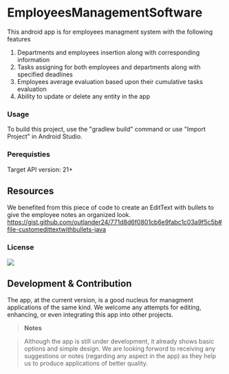 # EmployeesManagementSoftware

This android app is for employees managment system with the following features
1. Departments and employees insertion along with corresponding information
2. Tasks assigning for both employees and departments along with specified deadlines 
3. Employees average evaluation based upon their cumulative tasks evaluation 
4. Ability to update or delete any entity in the app

### Usage
To build this project, use the "gradlew build" command or use "Import Project" in Android Studio.

### Perequisties
Target API version: 21+

## Resources

We benefited from this piece of code to create an EditText with bullets to give the employee notes an organized look.
https://gist.github.com/outlander24/771d8d6f0801cb6e9fabc1c03a9f5c5b#file-customedittextwithbullets-java


### License
[![](https://img.shields.io/badge/free-no%20warranty-blue.svg)](https://github.com/AyaAshrafSABER/EmployeesManagementSoftware)


## Development & Contribution

The app, at the current version, is a good nucleus for managment applications of the same kind. We welcome any attempts for editing, enhancing, or even integrating this app into other projects.


> **Notes**

> Although the app is still under development, it already shows basic options and simple design. We are looking forword to receiving any 
> suggestions or notes (regarding any aspect in the app) as they help us to produce applications of better quality. 
